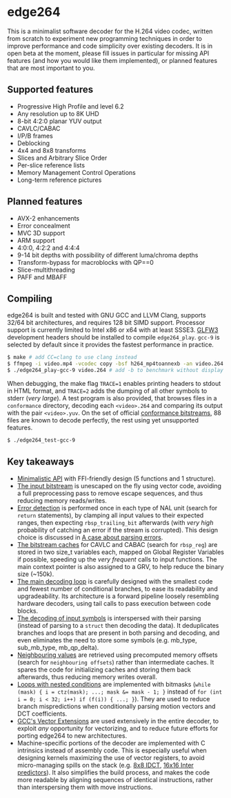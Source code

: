edge264
=======

This is a minimalist software decoder for the H.264 video codec, written from scratch to experiment new programming techniques in order to improve performance and code simplicity over existing decoders.
It is in open beta at the moment, please fill issues in particular for missing API features (and how you would like them implemented), or planned features that are most important to you.


Supported features
------------------

* Progressive High Profile and level 6.2
* Any resolution up to 8K UHD
* 8-bit 4:2:0 planar YUV output
* CAVLC/CABAC
* I/P/B frames
* Deblocking
* 4x4 and 8x8 transforms
* Slices and Arbitrary Slice Order
* Per-slice reference lists
* Memory Management Control Operations
* Long-term reference pictures


Planned features
----------------

* AVX-2 enhancements
* Error concealment
* MVC 3D support
* ARM support
* 4:0:0, 4:2:2 and 4:4:4
* 9-14 bit depths with possibility of different luma/chroma depths
* Transform-bypass for macroblocks with QP==0
* Slice-multithreading
* PAFF and MBAFF


Compiling
---------

edge264 is built and tested with GNU GCC and LLVM Clang, supports 32/64 bit architectures, and requires 128 bit SIMD support. Processor support is currently limited to Intel x86 or x64 with at least SSSE3. [GLFW3](https://www.glfw.org/) development headers should be installed to compile `edge264_play`. `gcc-9` is selected by default since it provides the fastest performance in practice.

```sh
$ make # add CC=clang to use clang instead
$ ffmpeg -i video.mp4 -vcodec copy -bsf h264_mp4toannexb -an video.264 # optional, converts from MP4 format
$ ./edge264_play-gcc-9 video.264 # add -b to benchmark without display
```

When debugging, the make flag `TRACE=1` enables printing headers to stdout in HTML format, and `TRACE=2` adds the dumping of all other symbols to stderr (*very large*). A test program is also provided, that browses files in a `conformance` directory, decoding each `<video>.264` and comparing its output with the pair `<video>.yuv`. On the set of official [conformance bitstreams](https://www.itu.int/wftp3/av-arch/jvt-site/draft_conformance/), 88 files are known to decode perfectly, the rest using yet unsupported features.

```sh
$ ./edge264_test-gcc-9
```


Key takeaways
-------------

* [Minimalistic API](edge264.h) with FFI-friendly design (5 functions and 1 structure).
* [The input bitstream](edge264_bitstream.c) is unescaped on the fly using vector code, avoiding a full preprocessing pass to remove escape sequences, and thus reducing memory reads/writes.
* [Error detection](edge264.c) is performed once in each type of NAL unit (search for `return` statements), by clamping all input values to their expected ranges, then expecting `rbsp_trailing_bit` afterwards (with _very high_ probability of catching an error if the stream is corrupted). This design choice is discussed in [A case about parsing errors](https://traffaillac.github.io/parsing.html).
* [The bitstream caches](edge264_internal.h) for CAVLC and CABAC (search for `rbsp_reg`) are stored in two size_t variables each, mapped on Global Register Variables if possible, speeding up the _very frequent_ calls to input functions. The main context pointer is also assigned to a GRV, to help reduce the binary size (\~150k).
* [The main decoding loop](edge264_slice.c) is carefully designed with the smallest code and fewest number of conditional branches, to ease its readability and upgradeability. Its architecture is a forward pipeline loosely resembling hardware decoders, using tail calls to pass execution between code blocks.
* [The decoding of input symbols](edge264_slice.c) is interspersed with their parsing (instead of parsing to a `struct` then decoding the data). It deduplicates branches and loops that are present in both parsing and decoding, and even eliminates the need to store some symbols (e.g. mb_type, sub_mb_type, mb_qp_delta).
* [Neighbouring values](edge264_internal.h) are retrieved using precomputed memory offsets (search for `neighbouring offsets`) rather than intermediate caches. It spares the code for initializing caches and storing them back afterwards, thus reducing memory writes overall.
* [Loops with nested conditions](edge264_slice.c) are implemented with bitmasks (`while (mask) { i = ctz(mask); ...; mask &= mask - 1; }` instead of `for (int i = 0; i < 32; i++) if (f(i)) { ...; }`). They are used to reduce branch mispredictions when conditionally parsing motion vectors and DCT coefficients.
* [GCC's Vector Extensions](edge264_internal.h) are used extensively in the entire decoder, to exploit _any_ opportunity for vectorizing, and to reduce future efforts for porting edge264 to new architectures.
* Machine-specific portions of the decoder are implemented with C intrinsics instead of assembly code. This is especially useful when designing kernels maximizing the use of vector registers, to avoid micro-managing spills on the stack (e.g. [8x8 IDCT](edge264_residual.c), [16x16 Inter predictors](edge264_inter.c)). It also simplifies the build process, and makes the code more readable by aligning sequences of identical instructions, rather than interspersing them with move instructions.
